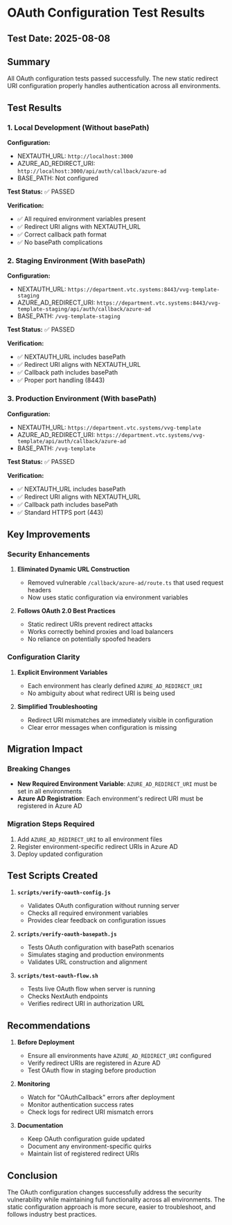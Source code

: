 # OAuth Configuration Test Results

## Test Date: 2025-08-08

## Summary

All OAuth configuration tests passed successfully. The new static redirect URI configuration properly handles authentication across all environments.

## Test Results

### 1. Local Development (Without basePath)

**Configuration:**
- NEXTAUTH_URL: `http://localhost:3000`
- AZURE_AD_REDIRECT_URI: `http://localhost:3000/api/auth/callback/azure-ad`
- BASE_PATH: Not configured

**Test Status:** ✅ PASSED

**Verification:**
- ✅ All required environment variables present
- ✅ Redirect URI aligns with NEXTAUTH_URL
- ✅ Correct callback path format
- ✅ No basePath complications

### 2. Staging Environment (With basePath)

**Configuration:**
- NEXTAUTH_URL: `https://department.vtc.systems:8443/vvg-template-staging`
- AZURE_AD_REDIRECT_URI: `https://department.vtc.systems:8443/vvg-template-staging/api/auth/callback/azure-ad`
- BASE_PATH: `/vvg-template-staging`

**Test Status:** ✅ PASSED

**Verification:**
- ✅ NEXTAUTH_URL includes basePath
- ✅ Redirect URI aligns with NEXTAUTH_URL
- ✅ Callback path includes basePath
- ✅ Proper port handling (8443)

### 3. Production Environment (With basePath)

**Configuration:**
- NEXTAUTH_URL: `https://department.vtc.systems/vvg-template`
- AZURE_AD_REDIRECT_URI: `https://department.vtc.systems/vvg-template/api/auth/callback/azure-ad`
- BASE_PATH: `/vvg-template`

**Test Status:** ✅ PASSED

**Verification:**
- ✅ NEXTAUTH_URL includes basePath
- ✅ Redirect URI aligns with NEXTAUTH_URL
- ✅ Callback path includes basePath
- ✅ Standard HTTPS port (443)

## Key Improvements

### Security Enhancements

1. **Eliminated Dynamic URL Construction**
   - Removed vulnerable `/callback/azure-ad/route.ts` that used request headers
   - Now uses static configuration via environment variables

2. **Follows OAuth 2.0 Best Practices**
   - Static redirect URIs prevent redirect attacks
   - Works correctly behind proxies and load balancers
   - No reliance on potentially spoofed headers

### Configuration Clarity

1. **Explicit Environment Variables**
   - Each environment has clearly defined `AZURE_AD_REDIRECT_URI`
   - No ambiguity about what redirect URI is being used

2. **Simplified Troubleshooting**
   - Redirect URI mismatches are immediately visible in configuration
   - Clear error messages when configuration is missing

## Migration Impact

### Breaking Changes
- **New Required Environment Variable**: `AZURE_AD_REDIRECT_URI` must be set in all environments
- **Azure AD Registration**: Each environment's redirect URI must be registered in Azure AD

### Migration Steps Required
1. Add `AZURE_AD_REDIRECT_URI` to all environment files
2. Register environment-specific redirect URIs in Azure AD
3. Deploy updated configuration

## Test Scripts Created

1. **`scripts/verify-oauth-config.js`**
   - Validates OAuth configuration without running server
   - Checks all required environment variables
   - Provides clear feedback on configuration issues

2. **`scripts/verify-oauth-basepath.js`**
   - Tests OAuth configuration with basePath scenarios
   - Simulates staging and production environments
   - Validates URL construction and alignment

3. **`scripts/test-oauth-flow.sh`**
   - Tests live OAuth flow when server is running
   - Checks NextAuth endpoints
   - Verifies redirect URI in authorization URL

## Recommendations

1. **Before Deployment**
   - Ensure all environments have `AZURE_AD_REDIRECT_URI` configured
   - Verify redirect URIs are registered in Azure AD
   - Test OAuth flow in staging before production

2. **Monitoring**
   - Watch for "OAuthCallback" errors after deployment
   - Monitor authentication success rates
   - Check logs for redirect URI mismatch errors

3. **Documentation**
   - Keep OAuth configuration guide updated
   - Document any environment-specific quirks
   - Maintain list of registered redirect URIs

## Conclusion

The OAuth configuration changes successfully address the security vulnerability while maintaining full functionality across all environments. The static configuration approach is more secure, easier to troubleshoot, and follows industry best practices.